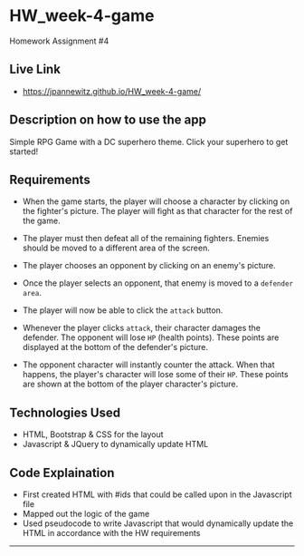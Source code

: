 # HW_week-4-game
Homework Assignment #4


## Live Link 
 - https://jpannewitz.github.io/HW_week-4-game/

## Description on how to use the app
Simple RPG Game with a DC superhero theme.  Click your superhero to get started!

## Requirements

- When the game starts, the player will choose a character by clicking on the fighter's picture. The player will fight as that character for the rest of the game.

 - The player must then defeat all of the remaining fighters. Enemies should be moved to a different area of the screen.

 - The player chooses an opponent by clicking on an enemy's picture.

 - Once the player selects an opponent, that enemy is moved to a `defender area`.

 - The player will now be able to click the `attack` button.
 - Whenever the player clicks `attack`, their character damages the defender. The opponent will lose `HP` (health points). These points are displayed at the bottom of the defender's picture. 
 - The opponent character will instantly counter the attack. When that happens, the player's character will lose some of their `HP`. These points are shown at the bottom of the player character's picture.

## Technologies Used

- HTML, Bootstrap & CSS for the layout
- Javascript & JQuery to dynamically update HTML

## Code Explaination
- First created HTML with #ids that could be called upon in the Javascript file
- Mapped out the logic of the game
- Used pseudocode to write Javascript that would dynamically update the HTML in accordance with the HW requirements


-------------